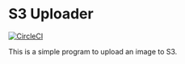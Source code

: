 # S3 Uploader

[![CircleCI](https://circleci.com/gh/deis/s3-uploader.svg?style=svg)](https://circleci.com/gh/deis/s3-uploader)

This is a simple program to upload an image to S3.
